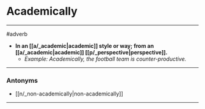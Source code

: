 # Academically
---
#adverb
- **In an [[a/_academic|academic]] style or way; from an [[a/_academic|academic]] [[p/_perspective|perspective]].**
	- _Example: Academically, the football team is counter-productive._
---
### Antonyms
- [[n/_non-academically|non-academically]]
---

